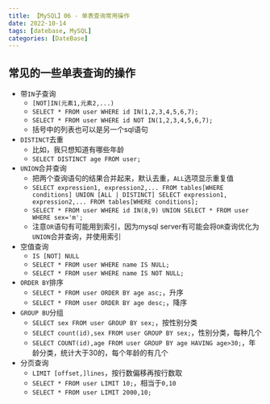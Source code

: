 ```yaml
---
title: 【MySQL】06 - 单表查询常用操作
date: 2022-10-14
tags: [datebase, MySQL]
categories: [DateBase]
---
```


## 常见的一些单表查询的操作

- 带`IN`子查询
  - `[NOT]IN(元素1,元素2,...)`
  - `SELECT * FROM user WHERE id IN(1,2,3,4,5,6,7);`
  - `SELECT * FROM user WHERE id NOT IN(1,2,3,4,5,6,7);`
  - 括号中的列表也可以是另一个sql语句
- `DISTINCT`去重
  - 比如，我只想知道有哪些年龄
  - `SELECT DISTINCT age FROM user;`
- `UNION`合并查询
  - 把两个查询语句的结果合并起来，默认去重，`ALL`选项显示重复值
  - `SELECT expression1, expression2,... FROM tables[WHERE conditions] UNION [ALL | DISTINCT] SELECT expression1, expression2,... FROM tables[WHERE conditions];`
  - `SELECT * FROM user WHERE id IN(8,9) UNION SELECT * FROM user WHERE sex='m';`
  - 注意`OR`语句有可能用到索引，因为mysql server有可能会将`OR`查询优化为`UNION`合并查询，并使用索引
- 空值查询
  - `IS [NOT] NULL`
  - `SELECT * FROM user WHERE name IS NULL;`
  - `SELECT * FROM user WHERE name IS NOT NULL;`
- `ORDER BY`排序
  - `SELECT * FROM user ORDER BY age asc;`，升序
  - `SELECT * FROM user ORDER BY age desc;`，降序
- `GROUP BU`分组
  - `SELECT sex FROM user GROUP BY sex;`，按性别分类
  - `SELECT count(id),sex FROM user GROUP BY sex;`，性别分类，每种几个
  - `SELECT COUNT(id),age FROM user GROUP BY age HAVING age>30;`，年龄分类，统计大于30的，每个年龄的有几个
- 分页查询
  - `LIMIT [offset,]lines`，按行数偏移再按行数取
  - `SELECT * FROM user LIMIT 10;`，相当于`0,10`
  - `SELECT * FROM user LIMIT 2000,10;`







